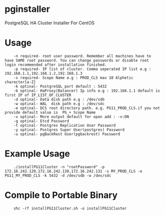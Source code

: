 # pginstaller
PostgreSQL HA Cluster Installer For CentOS

# Usage
        -n required- root user password. Remember all machines have to have SAME root password. You can change passwords or disable root login recommended after installation finished.
        -p required- IP list of cluster. Comma seperated IP list e.g : 192.168.1.1,192.168.1.2,192.168.1.3
        -s required- Scope Name e.g : PROD_CLS max 10 Alphetic charecter[a-Z]
        -k optinal- PostgreSQL port default : 5432
        -b optinal- HaProxy(Balancer) Ip info e.g : 192.168.1.1 default is first IP of IP_LIST_OF_CLUSTER
        -d optinal- Data disk path e.g : /dev/sdb
        -w optinal- WAL  disk path e.g : /dev/sdc
        -e optinal- DCS root directory path. e.g. PG11_PROD_CLS.if you not provide default value is  PG_+ Scope Name
        -v optinal- More output default for open add : -v:ON 
        -g optinal- Etcd Password
        -t optinal- Postgres Replication User Password
        -y optinal- Postgres Super User(postgres) Password
        -u optinal- pgBackRest User(pgbackrest) Password

# Example Usage
        ./installPG11Cluster -n "rootPassword" -p 172.16.242.129,172.16.242.130,172.16.242.131 -s MY_PROD_CLS -e PG11_MY_PROD_CLS -k 5432 -d /dev/sdb -w /dev/sdc
    
    
    
    
# Compile to Portable Binary
        shc -rf installPG11Cluster.sh -o installPG11Cluster
        